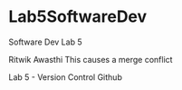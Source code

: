 # Lab5SoftwareDev
Software Dev Lab 5

Ritwik Awasthi
This causes a merge conflict

Lab 5 - Version Control Github
